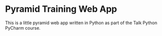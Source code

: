 # Pyramid Training Web App

This is a little pyramid web app written in Python as part of the Talk Python PyCharm course.